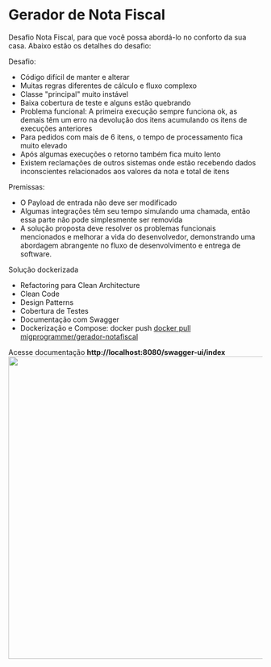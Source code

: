 # Gerador de Nota Fiscal

Desafio Nota Fiscal, para que você possa abordá-lo no conforto da sua casa. Abaixo estão os detalhes do desafio:

Desafio:

- Código difícil de manter e alterar
- Muitas regras diferentes de cálculo e fluxo complexo
- Classe "principal" muito instável
- Baixa cobertura de teste e alguns estão quebrando
- Problema funcional: A primeira execução sempre funciona ok, as demais têm um erro na devolução dos itens acumulando os itens de execuções anteriores
- Para pedidos com mais de 6 itens, o tempo de processamento fica muito elevado
- Após algumas execuções o retorno também fica muito lento
- Existem reclamações de outros sistemas onde estão recebendo dados inconscientes relacionados aos valores da nota e total de itens

Premissas:
- O Payload de entrada não deve ser modificado
- Algumas integrações têm seu tempo simulando uma chamada, então essa parte não pode simplesmente ser removida
- A solução proposta deve resolver os problemas funcionais mencionados e melhorar a vida do desenvolvedor, demonstrando uma abordagem abrangente no fluxo de desenvolvimento e entrega de software.

Solução dockerizada
- Refactoring para Clean Architecture
- Clean Code
- Design Patterns
- Cobertura de Testes
- Documentação com Swagger
- Dockerização e Compose: docker push <a href="https://hub.docker.com/r/migprogrammer/gerador-notafiscal">docker pull migprogrammer/gerador-notafiscal</a>

Acesse documentação <b>http://localhost:8080/swagger-ui/index<b/>
<img src="https://i.imgur.com/haaGki7.png" width=600/>
